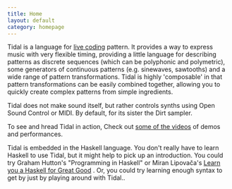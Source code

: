 ```yaml
---
title: Home
layout: default
category: homepage
---
```


Tidal is a language for [live coding](http://toplap.org/) pattern. It
provides a way to express music with very flexible timing, providing a
little language for describing patterns as discrete sequences (which
can be polyphonic and polymetric), some generators of continuous
patterns (e.g. sinewaves, sawtooths) and a wide range of pattern
transformations. Tidal is highly 'composable' in that pattern
transformations can be easily combined together, allowing you to
quickly create complex patterns from simple ingredients.

Tidal does not make sound itself, but rather controls synths using
Open Sound Control or MIDI. By default, for its sister the Dirt
sampler.

To see and hread Tidal in action, Check out
[some of the videos](http://tidal.lurk.org/videos.html) of demos and
performances.

Tidal is embedded in the Haskell language. You don't really have to
learn Haskell to use Tidal, but it might help to pick up an
introduction. You could try Graham Hutton's "Programming in Haskell"
or Miran Lipovača's
[Learn you a Haskell for Great Good](http://learnyouahaskell.com/
"which has a free online version") . Or, you could try learning enough
syntax to get by just by playing around with Tidal..
